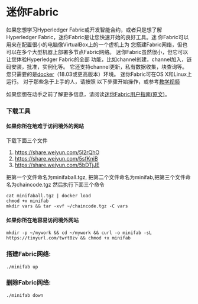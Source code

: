 # 迷你Fabric
如果您想学习Hyperledger Fabric或开发智能合约，或者只是想了解
Hyperledger Fabric，迷你Fabric是让您快速开始的良好工具。迷
你Fabric可以用来在配置很小的电脑像VirtualBox上的一个虚机上为
您搭建Fabric网络，但也可以在多个大型机器上部署多节点Fabric网络。
迷你Fabric虽然很小，但它可以让您体验Hyperledger Fabric的全部
功能，比如channel创建，channel加入，链码安装，批准，实例化等。
它还支持channel更新，私有数据收集，块查询等。您只需要的是[docker](https://www.docker.com/)（18.03或更高版本）环境。
迷你Fabric可在OS X和Linux上运行。 对于那些急于上手的人，请按照
以下步骤开始操作，或参考[教学视频](https://v.youku.com/v_show/id_XNDYyMDU2OTY3Mg==.html?spm=a2hzp.8244740.0.0&f=52423582)

如果您想在动手之前了解更多信息，请阅读[迷你Fabric用户指南(原文)](https://github.com/litong01/minifabric/blob/master/docs/README.md)。


### 下载工具

#### 如果你所在地难于访问境外的网站
下载下面三个文件
1. https://share.weiyun.com/5l2rQhO
2. https://share.weiyun.com/5sfKniB
3. https://share.weiyun.com/5bDTjJE

把第一个文件命名为minifaball.tgz, 把第二个文件命名为minifab,把第三个文件命名为chaincode.tgz 然后执行下面三个命令
```
cat minifaball.tgz | docker load
chmod +x minifab
mkdir vars && tar -xvf ~/chaincode.tgz -C vars
```

#### 如果你所在地容易访问境外网站
```
mkdir -p ~/mywork && cd ~/mywork && curl -o minifab -sL https://tinyurl.com/twrt8zv && chmod +x minifab
```

### 搭建Fabric网络:
```
./minifab up
```

### 删除Fabric网络:
```
./minifab down
```
